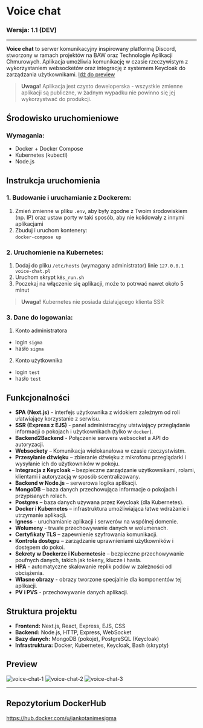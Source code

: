 # Voice chat
### Wersja: 1.1 (DEV)

---

**Voice chat** to serwer komunikacyjny inspirowany platformą Discord, stworzony w ramach projektów na BAW oraz Technologie Aplikacji Chmurowych. Aplikacja umożliwia komunikację w czasie rzeczywistym z wykorzystaniem websocketów oraz integrację z systemem Keycloak do zarządzania użytkownikami. [Idź do preview](#preview)

> **Uwaga!** Aplikacja jest czysto deweloperska - wszystkie 
> zmienne aplikacji są publiczne, w żadnym wypadku nie 
> powinno się jej wykorzystwać do produkcji.

## Środowisko uruchomieniowe

### Wymagania:
- Docker + Docker Compose
- Kubernetes (kubectl)
- Node.js

## Instrukcja uruchomienia

### 1. Budowanie i uruchamianie z Dockerem:
1. Zmień zmienne w pliku `.env`, aby były zgodne z Twoim środowiskiem (np. IP) oraz ustaw porty w taki sposób, aby nie kolidowały z innymi aplikacjami
2. Zbuduj i uruchom kontenery:  
   `docker-compose up`

### 2. Uruchomienie na Kubernetes:
1. Dodaj do pliku `/etc/hosts` (wymagany administrator) linie `127.0.0.1 voice-chat.pl`
2. Uruchom skrypt `k8s_run.sh`
3. Poczekaj na włączenie się aplikacji, może to potrwać nawet około 5 minut
> **Uwaga!** Kubernetes nie posiada działającego klienta SSR 

### 3. Dane do logowania:
1. Konto administratora
- login `sigma` 
- hasło `sigma`
2. Konto użytkownika
- login `test`
- hasło `test`

## Funkcjonalności

- **SPA (Next.js)** - interfejs użytkownika z widokiem zależnym od roli ułatwiający korzystanie z serwisu.
- **SSR (Express z EJS)** - panel administracyjny ułatwiający przeglądanie informacji o pokojach i użytkownikach (tylko w `docker`).
- **Backend2Backend** - Połączenie serwera websocket a API do autoryzacji.
- **Websockety** – Komunikacja wielokanałowa w czasie rzeczystwistm.
- **Przesyłanie dźwięku** – zbieranie dźwięku z mikrofonu przeglądarki i wysyłanie ich do użytkowników w pokoju.
- **Integracja z Keycloak** – bezpieczne zarządzanie użytkownikami, rolami, klientami i autoryzacją w sposób scentralizowany.
- **Backend w Node.js** – serwerowa logika aplikacji.
- **MongoDB** – baza danych przechowująca informacje o pokojach i przypisanych rolach.
- **Postgres** – baza danych używana przez Keycloak (dla Kubernetes).
- **Docker i Kubernetes** – infrastruktura umożliwiająca łatwe wdrażanie i utrzymanie aplikacji.
- **Igness** - uruchamianie aplikacji i serwerów na wspólnej domenie.
- **Wolumeny** - trwałe przechowywanie danych w wolumenach.
- **Certyfikaty TLS** – zapewnienie szyfrowania komunikacji.
- **Kontrola dostępu** – zarządzanie uprawnieniami użytkowników i dostępem do pokoi.
- **Sekrety w Dockerze i Kubernetesie** – bezpieczne przechowywanie poufnych danych, takich jak tokeny, klucze i hasła.
- **HPA** - automatyczne skalowanie replik podów w zależności od obciążenia.
- **Własne obrazy** - obrazy tworzone specjalnie dla komponentów tej aplikacji.
- **PV i PVS** - przechowywanie danych aplikacji.

## Struktura projektu

- **Frontend:** Next.js, React, Express, EJS, CSS
- **Backend:** Node.js, HTTP, Express, WebSocket
- **Bazy danych:** MongoDB (pokoje), PostgreSQL (Keycloak)
- **Infrastruktura:** Docker, Kubernetes, Keycloak, Bash (skrypty)

## Preview

![voice-chat-1](https://github.com/user-attachments/assets/83df22d9-c429-4ac1-acb0-8b7ff36be5c6)
![voice-chat-2](https://github.com/user-attachments/assets/76919016-85c0-4be0-848b-2943fcd94cf4)
![voice-chat-3](https://github.com/user-attachments/assets/4c60beb9-4ba0-41ec-b0c2-3eff88e390c9)

---

## Repozytorium DockerHub 
https://hub.docker.com/u/jankotanimesigma
